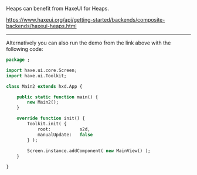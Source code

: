 Heaps can benefit from HaxeUI for Heaps.

https://www.haxeui.org/api/getting-started/backends/composite-backends/haxeui-heaps.html

---

Alternatively you can also run the demo from the link above with the following code:

```haxe
package ;

import haxe.ui.core.Screen;
import haxe.ui.Toolkit;

class Main2 extends hxd.App {

    public static function main() {
        new Main2();
    }

    override function init() {
        Toolkit.init( {
            root:           s2d,
            manualUpdate:   false
        } );
        
        Screen.instance.addComponent( new MainView() );
    }

}
```